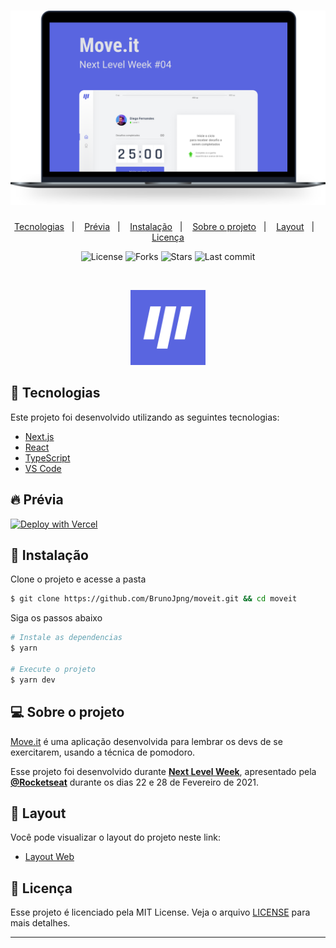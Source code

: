 <h1 align="center">
    <img alt="Move.it" title="Move.it" src=".github/moveit.svg" />
</h1>

<p align="center">
  <a href="#tecnologias">Tecnologias</a>&nbsp;&nbsp;&nbsp;|&nbsp;&nbsp;&nbsp;
  <a href="#prévia">Prévia</a>&nbsp;&nbsp;&nbsp;|&nbsp;&nbsp;&nbsp;
  <a href="#instalação">Instalação</a>&nbsp;&nbsp;&nbsp;|&nbsp;&nbsp;&nbsp;
  <a href="#sobre-o-projeto">Sobre o projeto</a>&nbsp;&nbsp;&nbsp;|&nbsp;&nbsp;&nbsp;
  <a href="#layout">Layout</a>&nbsp;&nbsp;&nbsp;|&nbsp;&nbsp;&nbsp;
  <a href="#licença">Licença</a>
</p>

<p align="center">
  <img  src="https://img.shields.io/static/v1?label=license&message=MIT&color=5965E0&labelColor=121214" alt="License">
  
  <img src="https://img.shields.io/github/forks/brunojpng/move.it?label=forks&message=MIT&color=5965E0&labelColor=121214" alt="Forks">     

  <img src="https://img.shields.io/github/stars/brunojpng/move.it?label=stars&message=MIT&color=5965E0&labelColor=121214" alt="Stars">

  <img src="https://img.shields.io/github/last-commit/brunojpng/moveit?label=last-commit&message=MIT&color=5965E0&labelColor=121214" alt="Last commit">
</p>

<br>

<p align="center">
  <img alt="Moveit" src=".github/icon.svg" width="120px">
</p>

## 🧪 Tecnologias

Este projeto foi desenvolvido utilizando as seguintes tecnologias:

- [Next.js](https://nextjs.org/)
- [React](https://reactjs.org)
- [TypeScript](https://www.typescriptlang.org/)
- [VS Code](https://code.visualstudio.com/)

## 🔥 Prévia

[![Deploy with Vercel](https://vercel.com/button)](https://moveit-cpvd3svj0-brunojpng.vercel.app/)

## 🚀 Instalação

Clone o projeto e acesse a pasta

```bash
$ git clone https://github.com/BrunoJpng/moveit.git && cd moveit
```

Siga os passos abaixo
```bash
# Instale as dependencias
$ yarn

# Execute o projeto
$ yarn dev
```

## 💻 Sobre o projeto

[Move.it](https://moveit-cpvd3svj0-brunojpng.vercel.app/) é uma aplicação desenvolvida para lembrar os devs de se exercitarem, usando a técnica de pomodoro. 

Esse projeto foi desenvolvido durante **[Next Level Week](https://nextlevelweek.com/)**, apresentado pela **[@Rocketseat](https://github.com/Rocketseat)** durante os dias 22 e 28 de Fevereiro de 2021.

## 🔖 Layout

Você pode visualizar o layout do projeto neste link:

- [Layout Web](https://www.figma.com/file/ge20pu3ofMOKoliUyKx1Nl/Move.it-1.0) 


## 📝 Licença

Esse projeto é licenciado pela MIT License. Veja o arquivo [LICENSE](LICENSE.md) para mais detalhes.


---
